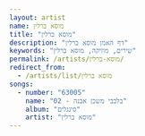 ```yaml
---
layout: artist
name: מוסא ברלין
title: "מוסא ברלין"
description: "דף האמן מוסא ברלין"
keywords: "שירים, מוזיקה, מוסא ברלין"
permalink: /artists/מוסא-ברלין/
redirect_from:
  - /artists/list/מוסא ברלין
songs:
  - number: "63005"
    name: "02 - בלבבי משכן אבנה"
    album: "סינגלים"
    artist: "מוסא ברלין"
---
```

